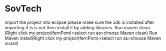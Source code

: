 # SovTech
import the project into eclipse
please make sure the Jdk is installed after importing
if is is not then install it by adding libraries.
Run maven clean (Right click my project(fernPom)>select run as>choose Maven clean)
Run Maven install(Right click my project(fernPom)>select run as>choose Maven install)

